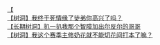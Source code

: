 [【](http://tieba.baidu.com/p/4383946428?see_lz=1&pn=)   
[【树洞】我终于死情缘了徒弟你高兴了吗？](http://tieba.baidu.com/p/4382915403?see_lz=1&pn=)   
[【长期树洞】扒一扒我那个智障加出尔反尔的哥哥](http://tieba.baidu.com/p/4384486653?see_lz=1&pn=)   
[【树洞】我这个赛季主修奶花就不能切花间打本了嘛？](http://tieba.baidu.com/p/4383987770?see_lz=1&pn=)   

